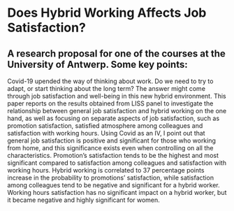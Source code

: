 # Does Hybrid Working Affects Job Satisfaction?

## A research proposal for one of the courses at the University of Antwerp. Some key points:

Covid-19 upended the way of thinking about work. Do we need to try to adapt, or start thinking about the long term? The answer might come through job satisfaction and well-being in this new hybrid environment. This paper reports on the results obtained from LISS panel to investigate the relationship between general job satisfaction and hybrid working on the one hand, as well as focusing on separate aspects of job satisfaction, such as promotion satisfaction, satisfied atmosphere among colleagues and satisfaction with working hours. Using Covid as an IV, I point out that general job satisfaction is positive and significant for those who working from home, and this significance exists even when controlling on all the characteristics. Promotion’s satisfaction tends to be the highest and most significant compared to satisfaction among colleagues and satisfaction with working hours. Hybrid working is correlated to 37 percentage points increase in the probability to promotions’ satisfaction, while satisfaction among colleagues tend to be negative and significant for a hybrid worker. Working hours satisfaction has no significant impact on a hybrid worker, but it became negative and highly significant for women.



